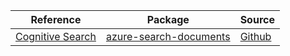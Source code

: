 | Reference | Package | Source |
|---|---|---|
|[Cognitive Search](search-documents-readme.md)|[azure-search-documents](https://pypi.org/project/azure-search-documents)|[Github](https://github.com/Azure/azure-sdk-for-python)|
